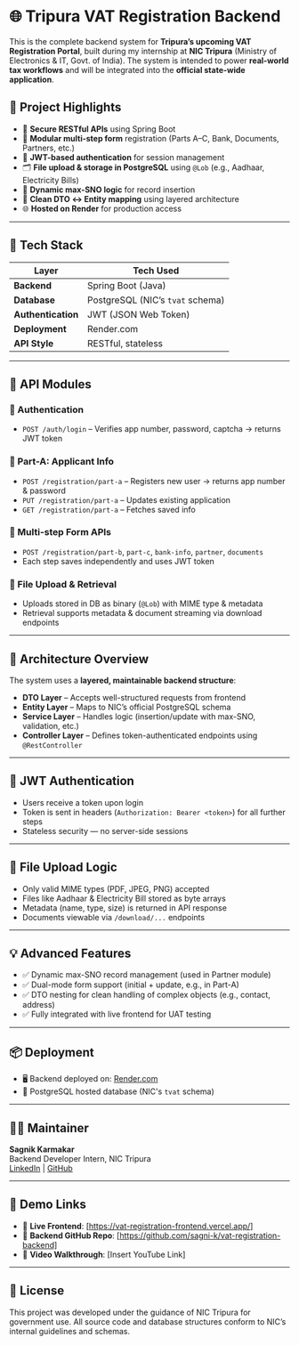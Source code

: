 # 🌐 Tripura VAT Registration Backend

This is the complete backend system for **Tripura’s upcoming VAT Registration Portal**, built during my internship at **NIC Tripura** (Ministry of Electronics & IT, Govt. of India). The system is intended to power **real-world tax workflows** and will be integrated into the **official state-wide application**.


## 🚀 Project Highlights

- 🔐 **Secure RESTful APIs** using Spring Boot
- 🧾 **Modular multi-step form** registration (Parts A–C, Bank, Documents, Partners, etc.)
- 🔑 **JWT-based authentication** for session management
- 🗂️ **File upload & storage in PostgreSQL** using `@Lob` (e.g., Aadhaar, Electricity Bills)
- 🔄 **Dynamic max-SNO logic** for record insertion
- 🧩 **Clean DTO ↔ Entity mapping** using layered architecture
- 🌐 **Hosted on Render** for production access

---

## 🧱 Tech Stack

| Layer              | Tech Used                          |
|--------------------|------------------------------------|
| **Backend**        | Spring Boot (Java)                 |
| **Database**       | PostgreSQL (NIC’s `tvat` schema)   |
| **Authentication** | JWT (JSON Web Token)               |
| **Deployment**     | Render.com                         |
| **API Style**      | RESTful, stateless                 |

---

## 🧭 API Modules

### 📌 Authentication

- `POST /auth/login` – Verifies app number, password, captcha → returns JWT token

### 🧍 Part-A: Applicant Info

- `POST /registration/part-a` – Registers new user → returns app number & password
- `PUT /registration/part-a` – Updates existing application
- `GET /registration/part-a` – Fetches saved info

### 🧾 Multi-step Form APIs

- `POST /registration/part-b`, `part-c`, `bank-info`, `partner`, `documents`
- Each step saves independently and uses JWT token

### 📁 File Upload & Retrieval

- Uploads stored in DB as binary (`@Lob`) with MIME type & metadata
- Retrieval supports metadata & document streaming via download endpoints

---

## 🧠 Architecture Overview

The system uses a **layered, maintainable backend structure**:

- **DTO Layer** – Accepts well-structured requests from frontend
- **Entity Layer** – Maps to NIC’s official PostgreSQL schema
- **Service Layer** – Handles logic (insertion/update with max-SNO, validation, etc.)
- **Controller Layer** – Defines token-authenticated endpoints using `@RestController`

---

## 🔐 JWT Authentication

- Users receive a token upon login
- Token is sent in headers (`Authorization: Bearer <token>`) for all further steps
- Stateless security — no server-side sessions

---

## 📂 File Upload Logic

- Only valid MIME types (PDF, JPEG, PNG) accepted
- Files like Aadhaar & Electricity Bill stored as byte arrays
- Metadata (name, type, size) is returned in API response
- Documents viewable via `/download/...` endpoints

---

## 💡 Advanced Features

- ✅ Dynamic max-SNO record management (used in Partner module)
- ✅ Dual-mode form support (initial + update, e.g., in Part-A)
- ✅ DTO nesting for clean handling of complex objects (e.g., contact, address)
- ✅ Fully integrated with live frontend for UAT testing

---

## 📦 Deployment

- 🖥️ Backend deployed on: [Render.com](https://render.com)
- 📍 PostgreSQL hosted database (NIC's `tvat` schema)

---

## 👨‍💻 Maintainer

**Sagnik Karmakar**  
Backend Developer Intern, NIC Tripura  
[LinkedIn](https://www.linkedin.com/in/sagnik-karmakar-535235261/) | [GitHub](https://github.com/sagni-k)

---

## 📸 Demo Links

- 🔗 **Live Frontend**: [https://vat-registration-frontend.vercel.app/]
- 📂 **Backend GitHub Repo**: [https://github.com/sagni-k/vat-registration-backend]
- 🎥 **Video Walkthrough**: [Insert YouTube Link]

---

## 📜 License

This project was developed under the guidance of NIC Tripura for government use. All source code and database structures conform to NIC’s internal guidelines and schemas.

